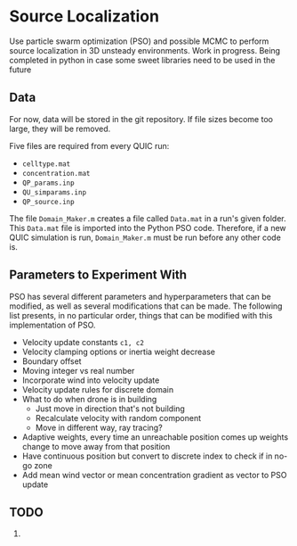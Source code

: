 # Source Localization

Use particle swarm optimization (PSO) and possible MCMC to perform source localization in 3D unsteady environments. Work in progress. Being completed in python in case some sweet libraries need to be used in the future

## Data

For now, data will be stored in the git repository. If file sizes become too large, they will be removed. 

Five files are required from every QUIC run:

* `celltype.mat`
* `concentration.mat`
* `QP_params.inp`
* `QU_simparams.inp`
* `QP_source.inp`

The file `Domain_Maker.m` creates a file called `Data.mat` in a run's given folder. This `Data.mat` file is imported into the Python PSO code. Therefore, if a new QUIC simulation is run, `Domain_Maker.m` must be run before any other code is.

## Parameters to Experiment With

PSO has several different parameters and hyperparameters that can be modified, as well as several modifications that can be made. The following list presents, in no particular order, things that can be modified with this implementation of PSO.

* Velocity update constants `c1, c2`
* Velocity clamping options or inertia weight decrease
* Boundary offset
* Moving integer vs real number
* Incorporate wind into velocity update
* Velocity update rules for discrete domain
* What to do when drone is in building
  * Just move in direction that's not building
  * Recalculate velocity with random component
  * Move in different way, ray tracing?
* Adaptive weights, every time an unreachable position comes up weights change to move away from that position
* Have continuous position but convert to discrete index to check if in no-go zone
* Add mean wind vector or mean concentration gradient as vector to PSO update 

## TODO

1. 